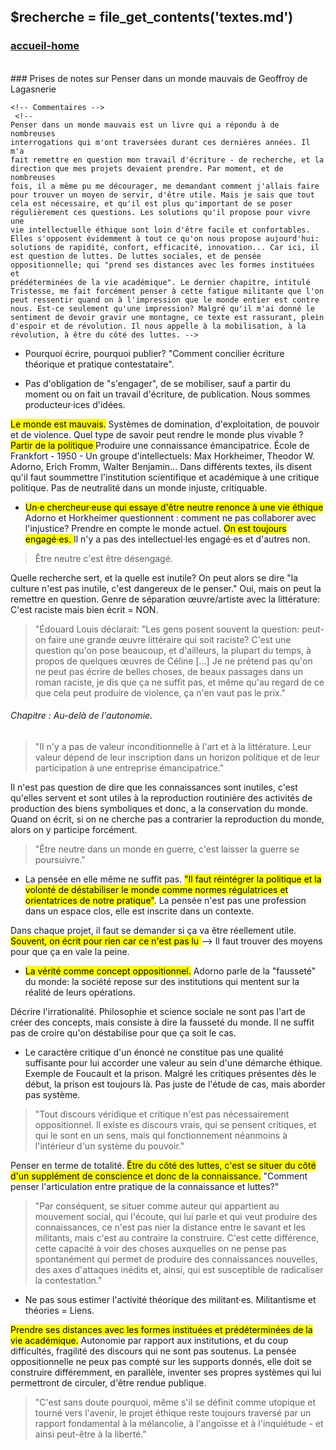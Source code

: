 ## &#36;recherche &#61; file&#95;get&#95;contents&#40;&#39;textes.md&#39;&#41;

### <div id="accueil"><a href="../index.php">accueil-home</a></div>

<br>
### Prises de notes sur Penser dans un monde mauvais de Geoffroy de Lagasnerie

<code class="commentaires">&lt;!--
	Commentaires
 --&gt; <br>
	&lt;!-- Penser dans un monde mauvais est un livre qui a répondu à de nombreuses interrogations qui m'ont traversées durant ces dernières années. Il m'a fait remettre en question mon travail d'écriture - de recherche, et la direction que mes projets devaient prendre. Par moment, et de nombreuses fois, il a même pu me décourager, me demandant comment j'allais faire pour trouver un moyen de servir, d'être utile. Mais je sais que tout cela est nécessaire, et qu'il est plus qu'important de se poser régulièrement ces questions.
	Les solutions qu'il propose pour vivre une vie intellectuelle éthique sont loin d'être facile et confortables. Elles s'opposent évidemment à tout ce qu'on nous propose aujourd'hui: solutions de rapidité, confort, efficacité, innovation... Car ici, il est question de luttes. De luttes sociales, et de pensée oppositionnelle; qui "prend ses distances avec les formes instituées et prédéterminées de la vie académique". Le dernier chapitre, intitulé Tristesse, me fait forcément penser à cette fatigue militante que l'on peut ressentir quand on à l'impression que le monde entier est contre nous. Est-ce seulement qu'une impression?
	Malgré qu'il m'ai donné le sentiment de devoir gravir une montagne, ce texte est rassurant, plein d'espoir et de révolution. Il nous appelle à la mobilisation, à la révolution, à être du côté des luttes.
	--&gt;</code>

- Pourquoi écrire, pourquoi publier? "Comment concilier écriture théorique et pratique contestataire".

- Pas d'obligation de "s'engager", de se mobiliser, sauf a partir du moment ou on fait un travail d'écriture, de publication. Nous sommes producteur·ices d'idées.

<mark> Le monde est mauvais.</mark> Systèmes de domination, d'exploitation, de pouvoir et de violence. Quel type de savoir peut rendre le monde plus vivable ?
<mark> Partir de la politique </mark> Produire une connaissance émancipatrice.
École de Frankfort - 1950 - Un groupe d'intellectuels: Max Horkheimer, Theodor W. Adorno, Erich Fromm, Walter Benjamin...
Dans différents textes, ils disent qu'il faut soummettre l'institution scientifique et académique à une critique politique.
Pas de neutralité dans un monde injuste, critiquable.
- <mark> Un·e chercheur·euse qui essaye d'être neutre renonce à une vie éthique </mark>
Adorno et Horkheimer questionnent : comment ne pas collaborer avec l'injustice? Prendre en compte le monde actuel.
<mark> On est toujours engagé·es. </mark> Il n'y a pas des intellectuel·les engagé·es et d'autres non.

 > Être neutre c'est être désengagé.

Quelle recherche sert, et la quelle est inutile?
 On peut alors se dire "la culture n'est pas inutile, c'est dangereux de le penser." Oui, mais on peut la remettre en question.
 Genre de séparation œuvre/artiste avec la littérature: C'est raciste mais bien écrit = NON.

 > "Édouard Louis déclarait: "Les gens posent souvent la question: peut-on faire une grande œuvre littéraire qui soit raciste? C'est une question qu'on pose beaucoup, et d'ailleurs, la plupart du temps, à propos de quelques œuvres de Céline [...] Je ne prétend pas qu'on ne peut pas écrire de belles choses, de beaux passages dans un roman raciste, je dis que ça ne suffit pas, et même qu'au regard de ce que cela peut produire de violence, ça n'en vaut pas le prix."
###### Chapitre : Au-delà de l'autonomie.

 > "Il n'y a pas de valeur inconditionnelle à l'art et à la littérature. Leur valeur dépend de leur inscription dans un horizon politique et de leur participation à une entreprise émancipatrice."


 Il n'est pas question de dire que les connaissances sont inutiles, c'est qu'elles servent et sont utiles à la reproduction routinière des activités de production des biens symboliques et donc, a la conservation du monde.
 Quand on écrit, si on ne cherche pas a contrarier la reproduction du monde, alors on y participe forcément.

> "Être neutre dans un monde en guerre, c'est laisser la guerre se poursuivre."

 - La pensée en elle même ne suffit pas. <mark>"Il faut réintégrer la politique et la volonté de déstabiliser le monde comme normes régulatrices et orientatrices de notre pratique"</mark>. La pensée n'est pas une profession dans un espace clos, elle est inscrite dans un contexte.

 Dans chaque projet, il faut se demander si ça va être réellement utile. <mark> Souvent, on écrit pour rien car ce n'est pas lu </mark> --> Il faut trouver des moyens pour que ça en vale la peine.

 - <mark> La vérité comme concept oppositionnel.</mark> Adorno parle de la "fausseté" du monde: la société repose sur des institutions qui mentent sur la réalité de leurs opérations.

Décrire l'irrationalité. Philosophie et science sociale ne sont pas l'art de créer des concepts, mais consiste à dire la fausseté du monde.
Il ne suffit pas de croire qu'on déstabilise pour que ça soit le cas.
- Le caractère critique d'un énoncé ne constitue pas une qualité suffisante pour lui accorder une valeur au sein d'une démarche éthique. Exemple de Foucault et la prison. Malgré les critiques présentes dès le début, la prison est toujours là.
Pas juste de l'étude de cas, mais aborder pas système.

> "Tout discours véridique et critique n'est pas nécessairement oppositionnel. Il existe es discours vrais, qui se pensent critiques, et qui le sont en un sens, mais qui fonctionnement néanmoins à l'intérieur d'un système du pouvoir."

Penser en terme de totalité.
<mark>Être du côté des luttes, c'est se situer du côté d'un supplément de conscience et donc de la connaissance.</mark>
"Comment penser l'articulation entre pratique de la connaissance et luttes?"
> "Par conséquent, se situer comme auteur qui appartient au mouvement social, qui l'écoute, qui lui parle et qui veut produire des connaissances, ce n'est pas nier la distance entre le savant et les militants, mais c'est au contraire la construire. C'est cette différence, cette capacité à voir des choses auxquelles on ne pense pas spontanément qui permet de produire des connaissances nouvelles, des axes d'attaques inédits et, ainsi, qui est susceptible de radicaliser la contestation."

- Ne pas sous estimer l'activité théorique des militant·es. Militantisme et théories = Liens.

<mark>Prendre ses distances avec les formes instituées et prédéterminées de la vie académique.</mark> Autonomie par rapport aux institutions, et du coup difficultés, fragilité des discours qui ne sont pas soutenus. La pensée oppositionnelle ne peux pas compté sur les supports donnés, elle doit se construire différemment, en parallèle, inventer ses propres systèmes qui lui permettront de circuler, d'être rendue publique.

> "C'est sans doute pourquoi, même s'il se définit comme utopique et tourné vers l'avenir, le projet éthique reste toujours traversé par un rapport fondamental à la mélancolie, à l'angoisse et à l'inquiétude - et ainsi peut-être à la liberté."
